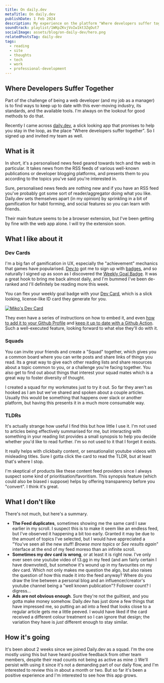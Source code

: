 ```yaml
---
title: On daily.dev
metaTitle: On daily.dev
publishDate: 1 Feb 2024
description: My experience on the platform "Where developers suffer together".
soundtrack: playlist/1WKpZKvjVoIw1kt3ZqOut7
socialImage: assets/blog/on-daily-dev/hero.png
relatedPostsTag: daily-dev  
tags:
  - reading
  - site
  - thoughts
  - tech
  - work
  - professional-development
---
```


## Where Developers Suffer Together

Part of the challenge of being a web developer (and my job as a manager) is to find ways to keep up to date with this ever-moving industry, its standards, and the available tools. I'm always on the lookout for good methods to do that.

Recently I came across [daily.dev](https://daily.dev), a slick looking app that promises to help you stay in the loop, as the place "Where developers suffer together". So I signed up and invited my team as well.

## What is it

In short, it's a personalised news feed geared towards tech and the web in particular. It takes news from the RSS feeds of various well-known publications or developer blogging platforms, and presents them to you according to the topics you've said you're interested in.

Sure, personalised news feeds are nothing new and if you have an RSS feed you've probably got some sort of reader/aggregator doing what you like. Daily.dev sets themselves apart (in my opinion) by sprinkling in a bit of gamification for habit forming, and social features so you can learn with friends.

Their main feature seems to be a browser extension, but I've been getting by fine with the web app alone. I will try the extension soon.

## What I like about it

### Dev Cards

I'm a big fan of gamification in UX, especially the "achievement" mechanics that games have popularised. [Dev.to](https://dev.to) got me to sign up with [badges](https://dev.to/badges), and so naturally I signed up as soon as I discovered the [Weekly Goal Badge](https://docs.daily.dev/docs/your-profile/weekly-goal). It was a great hook to bring me back almost daily, and I'm bummed I've been de-ranked and I'll definitely be reading more this week.

You can flex your weekly goal badge with your [Dev Card](https://docs.daily.dev/docs/your-profile/devcard), which is a slick looking, license-like ID card they generate for you.

[![Miko's Dev Card](https://api.daily.dev/devcards/c85e6aba6a7b424898a6f61f4c3c8c21.png?r=v9o)](https://app.daily.dev/ademagic)

They even have a series of instructions on how to embed it, and even [how to add it to your Github Profile](https://daily.dev/blog/adding-the-daily-devcard-to-your-github-profile) and [keep it up to date with a Github Action](https://github.com/marketplace/actions/dailydotdev-devcard). Such a well-executed feature, looking forward to what else they'll do with it.

### Squads

You can invite your friends and create a "Squad" together, which gives you a common board where you can write posts and share links of things you read. Its a great way to give each other reading lists and share resources about a topic common to you, or a challenge you're facing together. You also get to find out about things that interest your squad mates which is a great way to foster diversity of thought.

I created a squad for my workmates just to try it out. So far they aren't as hooked as I am but we've shared and spoken about a couple articles. Usually this would be something that happens over slack or another platform, but having this presents it in a much more consumable way.

### TLDRs

It's actually strange how useful I find this but how little I use it. I'm not used to articles being effectively summarised for me, but interacting with something in your reading list provides a small synopsis to help you decide whether you'd like to read further. I'm so not used to it that I forget it exists.

It really helps with clickbaity content, or sensationalist youtube videos with misleading titles. Sure I gotta click the card to read the TLDR, but at least that's where I stop.

I'm skeptical of products like these content feed providers since I always suspect some kind of prioritisation/favoritism. This synopsis feature (which could also be biased i suppose) helps by offering transparency before you "convert". I think it's great.

## What I don't like

There's not much, but here's a summary.

- **The Feed duplicates**, sometimes showing me the same card I saw earlier in my scroll. I suspect this is to make it seem like an endless feed, but I've observed it happening a bit too early. Granted it may be due to the amount of topics I've selected, but I would have appreciated a "You've seen all the new stuff! _Browse more topics_ or _See results again_" interface at the end of my feed moreso than an infinite scroll.
- **Sometimes my dev card is wrong**, or at least it is right now. I've only ever seen one youtube video of t3.gg in my feed (and am fairly certain I have downvoted), but somehow it's wound up in my favourites on my dev card. Which not only makes me question the algo, but also raises the question of how this made it into the feed anyway? Where do you draw the line between a personal blog and an influencer/creator's youtube channel being a "well known publication"? Follower count? I digress...
- **Ads are not obvious enough**. Sure they're not the guiltiest, and you gotta make money somehow. Daily.dev has just done a few things that have impressed me, so putting an ad into a feed that looks close to a regular article gets me a little peeved. I would have liked if the card received a different colour treatment so I can ignore that design; the variation they have is _just_ different enough to stay similar.

## How it's going

It's been about 2 weeks since we joined Daily.dev as a squad. I'm the one mostly using this but have heard positive feedback from other team members, despite their read counts not being as active as mine :) We'll persist with using it since it's not a demanding part of our daily flow, and I'm interested to review this in about a month or two. But so far it's been a positive experience and I'm interested to see how this app grows.
